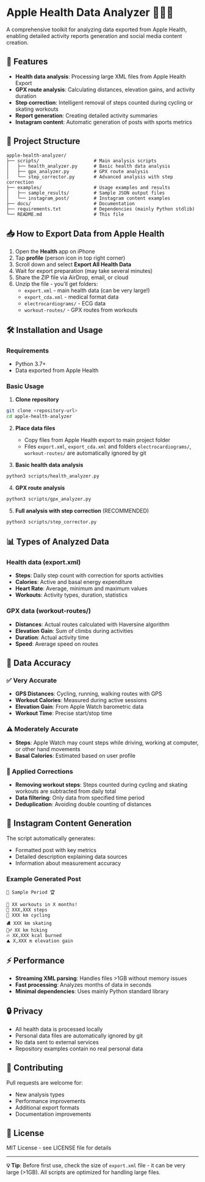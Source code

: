 # Apple Health Data Analyzer 🏃‍♂️📱

A comprehensive toolkit for analyzing data exported from Apple Health, enabling detailed activity reports generation and social media content creation.

## 🚀 Features

- **Health data analysis**: Processing large XML files from Apple Health Export
- **GPX route analysis**: Calculating distances, elevation gains, and activity duration
- **Step correction**: Intelligent removal of steps counted during cycling or skating workouts
- **Report generation**: Creating detailed activity summaries
- **Instagram content**: Automatic generation of posts with sports metrics

## 📁 Project Structure

```
apple-health-analyzer/
├── scripts/                    # Main analysis scripts
│   ├── health_analyzer.py      # Basic health data analysis
│   ├── gpx_analyzer.py         # GPX route analysis
│   └── step_corrector.py       # Advanced analysis with step correction
├── examples/                   # Usage examples and results
│   ├── sample_results/         # Sample JSON output files
│   └── instagram_post/         # Instagram content examples
├── docs/                       # Documentation
├── requirements.txt            # Dependencies (mainly Python stdlib)
└── README.md                   # This file
```

## 📥 How to Export Data from Apple Health

1. Open the **Health** app on iPhone
2. Tap **profile** (person icon in top right corner)
3. Scroll down and select **Export All Health Data**
4. Wait for export preparation (may take several minutes)
5. Share the ZIP file via AirDrop, email, or cloud
6. Unzip the file - you'll get folders:
   - `export.xml` - main health data (can be very large!)
   - `export_cda.xml` - medical format data
   - `electrocardiograms/` - ECG data
   - `workout-routes/` - GPX routes from workouts

## 🛠️ Installation and Usage

### Requirements

- Python 3.7+
- Data exported from Apple Health

### Basic Usage

1. **Clone repository**

```bash
git clone <repository-url>
cd apple-health-analyzer
```

2. **Place data files**
   - Copy files from Apple Health export to main project folder
   - Files `export.xml`, `export_cda.xml` and folders `electrocardiograms/`, `workout-routes/` are automatically ignored by git

3. **Basic health data analysis**

```bash
python3 scripts/health_analyzer.py
```

4. **GPX route analysis**

```bash
python3 scripts/gpx_analyzer.py
```

5. **Full analysis with step correction** (RECOMMENDED)

```bash
python3 scripts/step_corrector.py
```

## 📊 Types of Analyzed Data

### Health data (export.xml)

- **Steps**: Daily step count with correction for sports activities
- **Calories**: Active and basal energy expenditure
- **Heart Rate**: Average, minimum and maximum values
- **Workouts**: Activity types, duration, statistics

### GPX data (workout-routes/)

- **Distances**: Actual routes calculated with Haversine algorithm
- **Elevation Gain**: Sum of climbs during activities
- **Duration**: Actual activity time
- **Speed**: Average speed on routes

## 🎯 Data Accuracy

### ✅ Very Accurate

- **GPS Distances**: Cycling, running, walking routes with GPS
- **Workout Calories**: Measured during active sessions
- **Elevation Gain**: From Apple Watch barometric data
- **Workout Time**: Precise start/stop time

### ⚠️ Moderately Accurate

- **Steps**: Apple Watch may count steps while driving, working at computer, or other hand movements
- **Basal Calories**: Estimated based on user profile

### 🔧 Applied Corrections

- **Removing workout steps**: Steps counted during cycling and skating workouts are subtracted from daily total
- **Data filtering**: Only data from specified time period
- **Deduplication**: Avoiding double counting of distances

## 📱 Instagram Content Generation

The script automatically generates:

- Formatted post with key metrics
- Detailed description explaining data sources
- Information about measurement accuracy

### Example Generated Post

```
📅 Sample Period 🏆

💪 XX workouts in X months!
🚶 XXX,XXX steps
🚴 XXX km cycling  
⛸️ XXX km skating
🚶‍♂️ XX km hiking
🔥 XX,XXX kcal burned
⛰️ X,XXX m elevation gain
```

## ⚡ Performance

- **Streaming XML parsing**: Handles files >1GB without memory issues
- **Fast processing**: Analyzes months of data in seconds
- **Minimal dependencies**: Uses mainly Python standard library

## 🔒 Privacy

- All health data is processed locally
- Personal data files are automatically ignored by git
- No data sent to external services
- Repository examples contain no real personal data

## 🤝 Contributing

Pull requests are welcome for:

- New analysis types
- Performance improvements
- Additional export formats
- Documentation improvements

## 📄 License

MIT License - see LICENSE file for details

---

**💡 Tip**: Before first use, check the size of `export.xml` file - it can be very large (>1GB). All scripts are optimized for handling large files.
